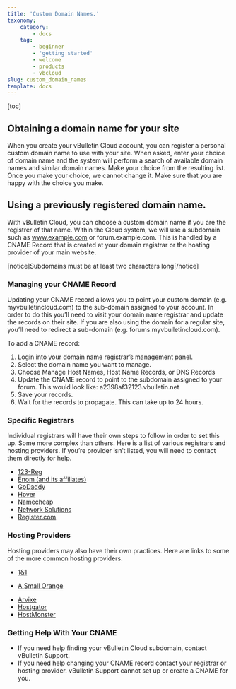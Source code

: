 ```yaml
---
title: 'Custom Domain Names.'
taxonomy:
    category:
        - docs
    tag:
        - beginner
        - 'getting started'
        - welcome
        - products
        - vbcloud
slug: custom_domain_names
template: docs
---
```

[toc]

## Obtaining a domain name for your site
When you create your vBulletin Cloud account, you can register a personal custom domain name to use with your site. When asked, enter your choice of domain name and the system will perform a search of available domain names and similar domain names. Make your choice from the resulting list. Once you make your choice, we cannot change it. Make sure that you are happy with the choice you make.

## Using a previously registered domain name.
With vBulletin Cloud, you can choose a custom domain name if you are the registrer of that name. Within the Cloud system, we will use a subdomain such as www.example.com or forum.example.com. This is handled by a CNAME Record that is created at your domain registrar or the hosting provider of your main website.

[notice]Subdomains must be at least two characters long[/notice]

### Managing your CNAME Record
Updating your CNAME record allows you to point your custom domain (e.g. myvbulletincloud.com) to the sub-domain assigned to your account. In order to do this you’ll need to visit your domain name registrar and update the records on their site. If you are also using the domain for a regular site, you’ll need to redirect a sub-domain (e.g. forums.myvbulletincloud.com).

To add a CNAME record:

1.	Login into your domain name registrar’s management panel.
2.	Select the domain name you want to manage.
3.	Choose Manage Host Names, Host Name Records, or DNS Records
4.	Update the CNAME record to point to the subdomain assigned to your forum. This would look like: a2398af32123.vbulletin.net
5.	Save your records.
6.	Wait for the records to propagate. This can take up to 24 hours.

### Specific Registrars
Individual registrars will have their own steps to follow in order to set this up. Some more complex than others. Here is a list of various registrars and hosting providers. If you’re provider isn’t listed, you will need to contact them directly for help.

+ [123-Reg](http://www.123-reg.co.uk/support/answers/Domains/Domain-Configuration/how-do-i-set-up-a-cname-record-on-my-domain-name-1198/)
+ [Enom (and its affiliates)](http://www.enomcentral.com/help/dnsdemo.asp)
+ [GoDaddy](http://support.godaddy.com/help/article/680/managing-dns-for-your-domain-names)
+ [Hover](https://help.hover.com/hc/en-us/articles/217282457-How-to-Edit-DNS-records-A-CNAME-MX-TXT-and-SRV-Updated-Aug-2015-)
+ [Namecheap](https://www.namecheap.com/support/knowledgebase/article.aspx/1031/2/)
+ [Network Solutions](http://www.networksolutions.com/support/cname-records-host-aliases/)
+ [Register.com](http://support.launchrock.co/knowledgebase/articles/137754-register-com-cname-record-instructions)

### Hosting Providers
Hosting providers may also have their own practices. Here are links to some of the more common hosting providers.
+ [1&1](https://help.1and1.com/domains-c36931/domain-administration-c79822/dns-settings-c37586/enter-a-cname-record-for-your-domain-a643600.html)
* [A Small Orange](https://kb.asmallorange.com/customer/portal/articles/1603070-all-about-subdomains)
+ [Arvixe](https://blog.arvixe.com/making-dns-zone-changes-in-cpanel/)
+ [Hostgator](http://support.hostgator.com/articles/cpanel/how-to-change-dns-zones-mx-cname-and-a-records+) 
+ [HostMonster](https://my.hostmonster.com/cgi/help/cname)

### Getting Help With Your CNAME
+ If you need help finding your vBulletin Cloud subdomain, contact vBulletin Support.
+ If you need help changing your CNAME record contact your registrar or hosting provider. vBulletin Support cannot set up or create a CNAME for you.


